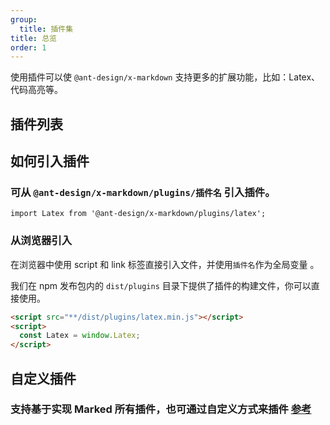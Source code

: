 ```yaml
---
group:
  title: 插件集
title: 总览
order: 1
---
```


使用插件可以使 `@ant-design/x-markdown` 支持更多的扩展功能，比如：Latex、代码高亮等。

## 插件列表

<MarkdownPluginsOverView></MarkdownPluginsOverView>

## 如何引入插件

### 可从 `@ant-design/x-markdown/plugins/插件名` 引入插件。

```tsx
import Latex from '@ant-design/x-markdown/plugins/latex';
```

### 从浏览器引入

在浏览器中使用 script 和 link 标签直接引入文件，并使用`插件名`作为全局变量 。

我们在 npm 发布包内的 `dist/plugins` 目录下提供了插件的构建文件，你可以直接使用。

```html
<script src="**/dist/plugins/latex.min.js"></script>
<script>
  const Latex = window.Latex;
</script>
```

## 自定义插件

### 支持基于实现 Marked 所有插件，也可通过自定义方式来插件 [参考](/markdowns/custom-plugin-cn)
